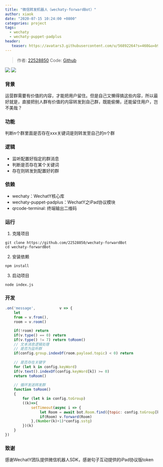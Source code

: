 ```yaml
---
title: "微信转发机器人（wechaty-forwardBot）"
author: xiaok
date: "2020-07-15 10:24:00 +0800"
categories: project
tags:
  - wechaty
  - wechaty-puppet-padplus
header:
   teaser: https://avatars3.githubusercontent.com/u/56892264?s=460&u=b94cb5809dff0bc5766bc88acd3b57629817271f&v=4
---
```


<!-- markdownlint-disable -->
> 作者: [22528850](https://github.com/22528850)
> Code: [Github](https://github.com/22528850/wechaty-forwardBot)

[![](https://img.shields.io/badge/Powered%20By-Wechaty-green.svg#align=left&display=inline&height=20&margin=%5Bobject%20Object%5D&originHeight=20&originWidth=132&status=done&style=none&width=132)](https://github.com/chatie/wechaty)
[![](https://img.shields.io/badge/Wechaty-%E5%BC%80%E6%BA%90%E6%BF%80%E5%8A%B1%E8%AE%A1%E5%88%92-green.svg#align=left&display=inline&height=20&margin=%5Bobject%20Object%5D&originHeight=20&originWidth=134&status=done&style=none&width=134)](https://github.com/juzibot/Welcome/wiki/Everything-about-Wechaty)

### 背景
运营群需要有价值的内容，才能把用户留住。但是自己又懒得搞这些内容，所以最好就是，直接把别人群有价值的内容转发到自己群，既能偷懒，还能留住用户，岂不美哉？

### 功能
判断n个群里面是否存在xxx关键词是则转发至自己的n个群

### 逻辑
- 监听配置好指定的群消息
- 判断是否存在某个关键词
- 存在则转发到配置好的群

### 依赖
- wechaty：WechatY核心库
- wechaty-puppet-padplus：WechatY之iPad协议模块
- qrcode-terminal: 终端输出二维码

### 运行
1. 克隆项目
```shell
git clone https://github.com/22528850/wechaty-forwardBot
cd wechaty-forwardBot
```

2. 安装依赖
```shell
npm install
```

3. 启动项目
```shell
node index.js
```

### 开发
```JavaScript
.on('message',           v => {
	let
	from = v.from(),
	room = v.room()

	if(!room) return
	if(v.type() == 0) return
	if(v.type() != 7) return toRoom()
	// 文本消息逻辑处理
	// 是否为监听群
	if(config.group.indexOf(room.payload.topic) < 0) return
	
	// 是否存在关键字
	for (let k in config.keyWord)
	if(v.text().indexOf(config.keyWord[k]) >= 0)
	return toRoom()
	
	// 循环发送转发群
	function toRoom()
	{
		for (let k in config.toGroup)
		((k)=>{
			setTimeout(async i => {
				let Room = await bot.Room.find({topic: config.toGroup[k]})
				if(Room) v.forward(Room)
			},(Number(k)+1)*config.sstg)
		})(k)
	}
})
```

### 致谢
感谢WechatY团队提供微信机器人SDK，感谢句子互动提供的iPad协议版token
